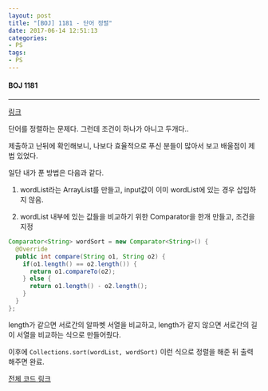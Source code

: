 ```yaml
---
layout: post
title: "[BOJ] 1181 - 단어 정렬"
date: 2017-06-14 12:51:13
categories:
- PS
tags:
- PS
---
```


#### BOJ 1181

----

[링크](https://www.acmicpc.net/problem/1181)

단어를 정렬하는 문제다. 그런데 조건이 하나가 아니고 두개다..

제출하고 난뒤에 확인해보니, 나보다 효율적으로 푸신 분들이 많아서 보고 배울점이 제법 있었다.

일단 내가 푼 방법은 다음과 같다.

1) wordList라는 ArrayList를 만들고, input값이 이미 wordList에 있는 경우 삽입하지 않음.

2) wordList 내부에 있는 값들을 비교하기 위한 Comparator을 한개 만들고, 조건을 지정

```java
Comparator<String> wordSort = new Comparator<String>() {
  @Override
  public int compare(String o1, String o2) {
    if(o1.length() == o2.length()) {
      return o1.compareTo(o2);
    } else {
      return o1.length() - o2.length();
    }
  }
};
```

length가 같으면 서로간의 알파벳 서열을 비교하고, length가 같지 않으면 서로간의 길이 서열을 비교하는 식으로 만들어줬다.

이후에 `Collections.sort(wordList, wordSort)` 이런 식으로 정렬을 해준 뒤 출력해주면 완료.



[전체 코드 링크](https://github.com/joshua-qa/PS/blob/master/BOJ/1000/1181.java)
